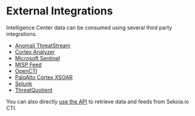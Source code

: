 # External Integrations

Intelligence Center data can be consumed using several third party integrations.

- [Anomali ThreatStream](./anomali.md)
- [Cortex Analyzer](./thehive.md)
- [Microsoft Sentinel](./microsoft-sentinel.md)
- [MISP Feed](./misp.md)
- [OpenCTI](./opencti.md)
- [PaloAlto Cortex XSOAR](./paloalto_xsoar.md)
- [Splunk](./splunk.md)
- [ThreatQuotient](./threatquotient.md)

You can also directly [use the API](api.md) to retrieve data and feeds from Sekoia.io CTI.
